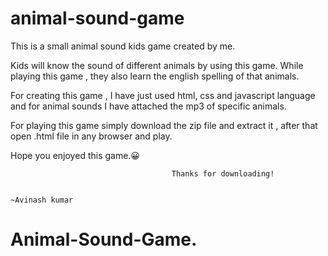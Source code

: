 # animal-sound-game
This is a small animal sound kids game created by me.

Kids will know the sound of different animals by using this game.
While playing this game , they also learn the english spelling of that animals.

For creating this game , I have just used html, css and javascript language and for animal sounds I have attached the mp3 of specific animals.

For playing this game simply download the zip file and extract it , after that open .html file in any browser and play.

Hope you enjoyed this game.😀

                    
                                        Thanks for downloading!
                                                
                                                                                                  ~Avinash kumar































# Animal-Sound-Game.
